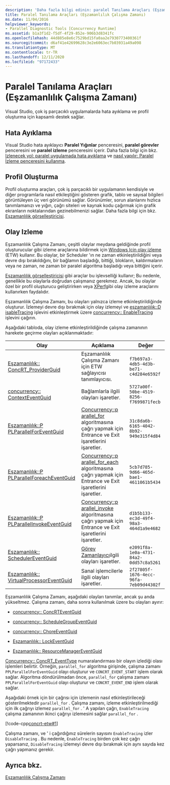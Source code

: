 ```yaml
---
description: 'Daha fazla bilgi edinin: paralel Tanılama Araçları (Eşzamanlılık Çalışma Zamanı)'
title: Paralel Tanılama Araçları (Eşzamanlılık Çalışma Zamanı)
ms.date: 11/04/2016
helpviewer_keywords:
- Parallel Diagnostic Tools [Concurrency Runtime]
ms.assetid: b1a3f1d2-f5df-4f29-852e-906b3d8341fc
ms.openlocfilehash: 44d885e8e6c7529bd15fa0aa2e7930773400361f
ms.sourcegitcommit: d6af41e42699628c3e2e6063ec7b03931a49a098
ms.translationtype: MT
ms.contentlocale: tr-TR
ms.lasthandoff: 12/11/2020
ms.locfileid: "97172433"
---
```

# <a name="parallel-diagnostic-tools-concurrency-runtime"></a>Paralel Tanılama Araçları (Eşzamanlılık Çalışma Zamanı)

Visual Studio, çok iş parçacıklı uygulamalarda hata ayıklama ve profil oluşturma için kapsamlı destek sağlar.

## <a name="debugging"></a>Hata Ayıklama

Visual Studio hata ayıklayıcı **Paralel Yığınlar** penceresini, **paralel görevler** penceresini ve **paralel izleme** penceresini içerir. Daha fazla bilgi için bkz. [Izlenecek yol: paralel uygulamada hata ayıklama](/visualstudio/debugger/walkthrough-debugging-a-parallel-application) ve [nasıl yapılır: Paralel İzleme penceresini kullanma](/visualstudio/debugger/how-to-use-the-parallel-watch-window).

## <a name="profiling"></a>Profil Oluşturma

Profil oluşturma araçları, çok iş parçacıklı bir uygulamanın kendisiyle ve diğer programlarla nasıl etkileştiğini gösteren grafik, tablo ve sayısal bilgileri görüntüleyen üç veri görünümü sağlar. Görünümler, sorun alanlarını hızlıca tanımlamanızı ve yığın, çağrı siteleri ve kaynak kodu çağırmak için grafik ekranların noktalarından gezinebilmenizi sağlar. Daha fazla bilgi için bkz. [Eşzamanlılık görselleştiricisi](/visualstudio/profiling/concurrency-visualizer).

## <a name="event-tracing"></a>Olay Izleme

Eşzamanlılık Çalışma Zamanı, çeşitli olaylar meydana geldiğinde profil oluşturucular gibi izleme araçlarına bildirmek için [Windows Için olay izleme](/windows/win32/ETW/event-tracing-portal) (ETW) kullanır. Bu olaylar, bir Scheduler 'ın ne zaman etkinleştirildiğini veya devre dışı bırakıldığını, bir bağlamın başladığı, bittiği, blokların, kaldırmaların veya ne zaman, ne zaman bir paralel algoritma başladığı veya bittiğini içerir.

[Eşzamanlılık görselleştiricisi](/visualstudio/profiling/concurrency-visualizer) gibi araçlar bu işlevselliği kullanır; Bu nedenle, genellikle bu olaylarla doğrudan çalışmanız gerekmez. Ancak, bu olaylar özel bir profil oluşturucu geliştirirken veya [XPerf](https://go.microsoft.com/fwlink/p/?linkid=160628)gibi olay izleme araçlarını kullanırken faydalıdır.

Eşzamanlılık Çalışma Zamanı, bu olayları yalnızca izleme etkinleştirildiğinde oluşturur. İzlemeyi devre dışı bırakmak için olay izlemeyi ve [eşzamanlılık::D isableTracing](reference/concurrency-namespace-functions.md#disabletracing) işlevini etkinleştirmek üzere [concurrency:: EnableTracing](reference/concurrency-namespace-functions.md#enabletracing) işlevini çağırın.

Aşağıdaki tabloda, olay izleme etkinleştirildiğinde çalışma zamanının harekete geçirme olayları açıklanmaktadır:

|Olay|Açıklama|Değer|
|-----------|-----------------|-----------|
|[Eşzamanlılık:: ConcRT_ProviderGuid](reference/concurrency-namespace-constants1.md#concrt_providerguid)|Eşzamanlılık Çalışma Zamanı için ETW sağlayıcısı tanımlayıcısı.|`f7b697a3-4db5-4d3b-be71-c4d284e6592f`|
|[concurrency:: ContextEventGuid](reference/concurrency-namespace-constants1.md#contexteventguid)|Bağlamlarla ilgili olayları işaretler.|`5727a00f-50be-4519-8256-f7699871fecb`|
|[Eşzamanlılık::P PLParallelForEventGuid](reference/concurrency-namespace-constants1.md#pplparallelforeventguid)|[Concurrency::p arallel_for](reference/concurrency-namespace-functions.md#parallel_for) algoritmasına çağrı yapmak için Entrance ve Exit işaretlerini işaretler.|`31c8da6b-6165-4042-8b92-949e315f4d84`|
|[Eşzamanlılık::P PLParallelForeachEventGuid](reference/concurrency-namespace-constants1.md#pplparallelforeacheventguid)|[Concurrency::p arallel_for_each](reference/concurrency-namespace-functions.md#parallel_for_each) algoritmasına çağrı yapmak için Entrance ve Exit işaretlerini işaretler.|`5cb7d785-9d66-465d-bae1-4611061b5434`|
|[Eşzamanlılık::P PLParallelInvokeEventGuid](reference/concurrency-namespace-constants1.md#pplparallelinvokeeventguid)|[Concurrency::p arallel_invoke](reference/concurrency-namespace-functions.md#parallel_invoke) algoritmasına çağrı yapmak için Entrance ve Exit işaretlerini işaretler.|`d1b5b133-ec3d-49f4-98a3-464d1a9e4682`|
|[Eşzamanlılık:: SchedulerEventGuid](reference/concurrency-namespace-constants1.md#schedulereventguid)|[Görev Zamanlayıcı](../../parallel/concrt/task-scheduler-concurrency-runtime.md)ilgili olayları işaretler.|`e2091f8a-1e0a-4731-84a2-0dd57c8a5261`|
|[Eşzamanlılık:: VirtualProcessorEventGuid](reference/concurrency-namespace-constants1.md#virtualprocessoreventguid)|Sanal işlemcilerle ilgili olayları işaretler.|`2f27805f-1676-4ecc-96fa-7eb09d44302f`|

Eşzamanlılık Çalışma Zamanı, aşağıdaki olayları tanımlar, ancak şu anda yükseltmez. Çalışma zamanı, daha sonra kullanılmak üzere bu olayları ayırır:

- [concurrency:: ConcRTEventGuid](reference/concurrency-namespace-constants1.md#concrteventguid)

- [concurrency:: ScheduleGroupEventGuid](reference/concurrency-namespace-constants1.md#schedulereventguid)

- [concurrency:: ChoreEventGuid](reference/concurrency-namespace-constants1.md#choreeventguid)

- [Eşzamanlılık:: LockEventGuid](reference/concurrency-namespace-constants1.md#lockeventguid)

- [Eşzamanlılık:: ResourceManagerEventGuid](reference/concurrency-namespace-constants1.md#resourcemanagereventguid)

[Concurrency:: ConcRT_EventType](reference/concurrency-namespace-enums.md#concrt_eventtype) numaralandırması bir olayın izlediği olası işlemleri belirtir. Örneğin, `parallel_for` algoritma girişinde, çalışma zamanı `PPLParallelForEventGuid` olayı oluşturur ve `CONCRT_EVENT_START` işlem olarak sağlar. Algoritma döndürülmadan önce, `parallel_for` çalışma zamanı `PPLParallelForEventGuid` olayı oluşturur ve `CONCRT_EVENT_END` işlem olarak sağlar.

Aşağıdaki örnek için bir çağrısı için izlemenin nasıl etkinleştirileceği gösterilmektedir `parallel_for` . Çalışma zamanı, izleme etkinleştirilmediği için ilk çağrıyı izlemez `parallel_for` . ' A yapılan çağrı, `EnableTracing` çalışma zamanının ikinci çağrıyı izlemesini sağlar `parallel_for` .

[!code-cpp[concrt-etw#1](../../parallel/concrt/codesnippet/cpp/parallel-diagnostic-tools-concurrency-runtime_1.cpp)]

Çalışma zamanı, ve ' i çağırdığınız sürelerin sayısını `EnableTracing` izler `DisableTracing` . Bu nedenle, `EnableTracing` birden çok kez çağrı yaparsanız, `DisableTracing` izlemeyi devre dışı bırakmak için aynı sayıda kez çağrı yapmanız gerekir.

## <a name="see-also"></a>Ayrıca bkz.

[Eşzamanlılık Çalışma Zamanı](../../parallel/concrt/concurrency-runtime.md)
